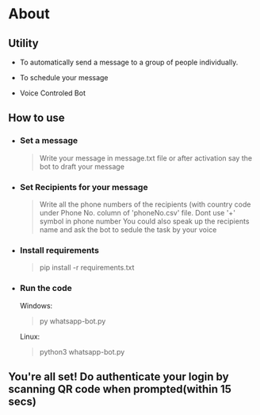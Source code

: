 # About

## Utility

* To automatically send a message to a group of people individually.

* To schedule your message

* Voice Controled Bot

## How to use

* ### Set a message 

  > Write your message in message.txt file or after activation say the bot to draft your message

* ### Set Recipients for your message

  > Write all the phone numbers of the recipients (with country code under Phone No. column of 'phoneNo.csv' file. Dont use '+' symbol in phone number
  > You could also speak up the recipients name and ask the bot to sedule the task by your voice 
* ### Install requirements

  > pip install -r requirements.txt

* ### Run the code
  
  Windows:

  > py whatsapp-bot.py

  Linux:

  > python3 whatsapp-bot.py

## You're all set! Do authenticate your login by scanning QR code when prompted(within 15 secs)
